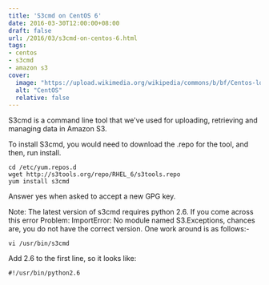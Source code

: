 ```yaml
---
title: 'S3cmd on CentOS 6'
date: 2016-03-30T12:00:00+08:00
draft: false
url: /2016/03/s3cmd-on-centos-6.html
tags:
- centos
- s3cmd
- amazon s3
cover:
  image: "https://upload.wikimedia.org/wikipedia/commons/b/bf/Centos-logo-light.svg"
  alt: "CentOS"
  relative: false
---
```


S3cmd is a command line tool that we've used for uploading, retrieving and managing data in Amazon S3.

To install S3cmd, you would need to download the .repo for the tool, and then, run install.

```
cd /etc/yum.repos.d
wget http://s3tools.org/repo/RHEL_6/s3tools.repo
yum install s3cmd
```

Answer yes when asked to accept a new GPG key.

Note: The latest version of s3cmd requires python 2.6. If you come across this error Problem: ImportError: No module named S3.Exceptions, chances are, you do not have the correct version. One work around is as follows:-

```
vi /usr/bin/s3cmd
```

Add 2.6 to the first line, so it looks like:

```
#!/usr/bin/python2.6
```